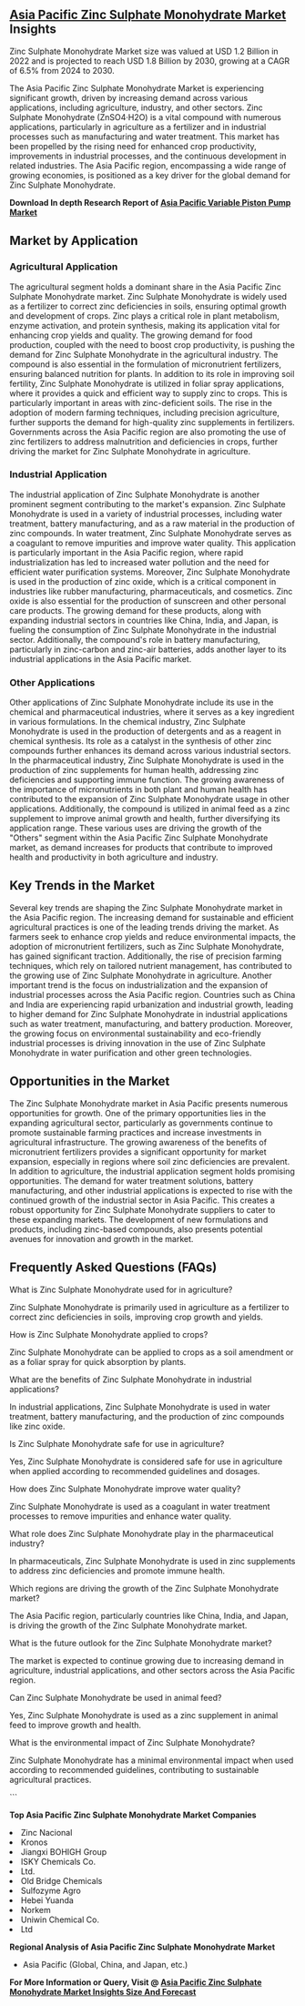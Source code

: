 <h2><a href="https://www.verifiedmarketreports.com/download-sample/?rid=212548&amp;utm_source=Github-Feb&amp;utm_medium=225" target="_blank">Asia Pacific Zinc Sulphate Monohydrate Market</a> Insights</h2><p>Zinc Sulphate Monohydrate Market size was valued at USD 1.2 Billion in 2022 and is projected to reach USD 1.8 Billion by 2030, growing at a CAGR of 6.5% from 2024 to 2030.</p><p><p>The Asia Pacific Zinc Sulphate Monohydrate Market is experiencing significant growth, driven by increasing demand across various applications, including agriculture, industry, and other sectors. Zinc Sulphate Monohydrate (ZnSO4·H2O) is a vital compound with numerous applications, particularly in agriculture as a fertilizer and in industrial processes such as manufacturing and water treatment. This market has been propelled by the rising need for enhanced crop productivity, improvements in industrial processes, and the continuous development in related industries. The Asia Pacific region, encompassing a wide range of growing economies, is positioned as a key driver for the global demand for Zinc Sulphate Monohydrate. <p><strong>Download In depth Research Report of <a href="https://www.verifiedmarketreports.com/download-sample/?rid=236118&amp;utm_source=Pulse-Dec&amp;utm_medium=225" target="_blank">Asia Pacific Variable Piston Pump Market</a></strong></p></p> <h2>Market by Application</h2> <h3>Agricultural Application</h3> <p>The agricultural segment holds a dominant share in the Asia Pacific Zinc Sulphate Monohydrate market. Zinc Sulphate Monohydrate is widely used as a fertilizer to correct zinc deficiencies in soils, ensuring optimal growth and development of crops. Zinc plays a critical role in plant metabolism, enzyme activation, and protein synthesis, making its application vital for enhancing crop yields and quality. The growing demand for food production, coupled with the need to boost crop productivity, is pushing the demand for Zinc Sulphate Monohydrate in the agricultural industry. The compound is also essential in the formulation of micronutrient fertilizers, ensuring balanced nutrition for plants. In addition to its role in improving soil fertility, Zinc Sulphate Monohydrate is utilized in foliar spray applications, where it provides a quick and efficient way to supply zinc to crops. This is particularly important in areas with zinc-deficient soils. The rise in the adoption of modern farming techniques, including precision agriculture, further supports the demand for high-quality zinc supplements in fertilizers. Governments across the Asia Pacific region are also promoting the use of zinc fertilizers to address malnutrition and deficiencies in crops, further driving the market for Zinc Sulphate Monohydrate in agriculture.</p> <h3>Industrial Application</h3> <p>The industrial application of Zinc Sulphate Monohydrate is another prominent segment contributing to the market's expansion. Zinc Sulphate Monohydrate is used in a variety of industrial processes, including water treatment, battery manufacturing, and as a raw material in the production of zinc compounds. In water treatment, Zinc Sulphate Monohydrate serves as a coagulant to remove impurities and improve water quality. This application is particularly important in the Asia Pacific region, where rapid industrialization has led to increased water pollution and the need for efficient water purification systems. Moreover, Zinc Sulphate Monohydrate is used in the production of zinc oxide, which is a critical component in industries like rubber manufacturing, pharmaceuticals, and cosmetics. Zinc oxide is also essential for the production of sunscreen and other personal care products. The growing demand for these products, along with expanding industrial sectors in countries like China, India, and Japan, is fueling the consumption of Zinc Sulphate Monohydrate in the industrial sector. Additionally, the compound's role in battery manufacturing, particularly in zinc-carbon and zinc-air batteries, adds another layer to its industrial applications in the Asia Pacific market.</p> <h3>Other Applications</h3> <p>Other applications of Zinc Sulphate Monohydrate include its use in the chemical and pharmaceutical industries, where it serves as a key ingredient in various formulations. In the chemical industry, Zinc Sulphate Monohydrate is used in the production of detergents and as a reagent in chemical synthesis. Its role as a catalyst in the synthesis of other zinc compounds further enhances its demand across various industrial sectors. In the pharmaceutical industry, Zinc Sulphate Monohydrate is used in the production of zinc supplements for human health, addressing zinc deficiencies and supporting immune function. The growing awareness of the importance of micronutrients in both plant and human health has contributed to the expansion of Zinc Sulphate Monohydrate usage in other applications. Additionally, the compound is utilized in animal feed as a zinc supplement to improve animal growth and health, further diversifying its application range. These various uses are driving the growth of the "Others" segment within the Asia Pacific Zinc Sulphate Monohydrate market, as demand increases for products that contribute to improved health and productivity in both agriculture and industry.</p> <h2>Key Trends in the Market</h2> <p>Several key trends are shaping the Zinc Sulphate Monohydrate market in the Asia Pacific region. The increasing demand for sustainable and efficient agricultural practices is one of the leading trends driving the market. As farmers seek to enhance crop yields and reduce environmental impacts, the adoption of micronutrient fertilizers, such as Zinc Sulphate Monohydrate, has gained significant traction. Additionally, the rise of precision farming techniques, which rely on tailored nutrient management, has contributed to the growing use of Zinc Sulphate Monohydrate in agriculture. Another important trend is the focus on industrialization and the expansion of industrial processes across the Asia Pacific region. Countries such as China and India are experiencing rapid urbanization and industrial growth, leading to higher demand for Zinc Sulphate Monohydrate in industrial applications such as water treatment, manufacturing, and battery production. Moreover, the growing focus on environmental sustainability and eco-friendly industrial processes is driving innovation in the use of Zinc Sulphate Monohydrate in water purification and other green technologies.</p> <h2>Opportunities in the Market</h2> <p>The Zinc Sulphate Monohydrate market in Asia Pacific presents numerous opportunities for growth. One of the primary opportunities lies in the expanding agricultural sector, particularly as governments continue to promote sustainable farming practices and increase investments in agricultural infrastructure. The growing awareness of the benefits of micronutrient fertilizers provides a significant opportunity for market expansion, especially in regions where soil zinc deficiencies are prevalent. In addition to agriculture, the industrial application segment holds promising opportunities. The demand for water treatment solutions, battery manufacturing, and other industrial applications is expected to rise with the continued growth of the industrial sector in Asia Pacific. This creates a robust opportunity for Zinc Sulphate Monohydrate suppliers to cater to these expanding markets. The development of new formulations and products, including zinc-based compounds, also presents potential avenues for innovation and growth in the market.</p> <h2>Frequently Asked Questions (FAQs)</h2> <p>What is Zinc Sulphate Monohydrate used for in agriculture?</p> <p>Zinc Sulphate Monohydrate is primarily used in agriculture as a fertilizer to correct zinc deficiencies in soils, improving crop growth and yields.</p> <p>How is Zinc Sulphate Monohydrate applied to crops?</p> <p>Zinc Sulphate Monohydrate can be applied to crops as a soil amendment or as a foliar spray for quick absorption by plants.</p> <p>What are the benefits of Zinc Sulphate Monohydrate in industrial applications?</p> <p>In industrial applications, Zinc Sulphate Monohydrate is used in water treatment, battery manufacturing, and the production of zinc compounds like zinc oxide.</p> <p>Is Zinc Sulphate Monohydrate safe for use in agriculture?</p> <p>Yes, Zinc Sulphate Monohydrate is considered safe for use in agriculture when applied according to recommended guidelines and dosages.</p> <p>How does Zinc Sulphate Monohydrate improve water quality?</p> <p>Zinc Sulphate Monohydrate is used as a coagulant in water treatment processes to remove impurities and enhance water quality.</p> <p>What role does Zinc Sulphate Monohydrate play in the pharmaceutical industry?</p> <p>In pharmaceuticals, Zinc Sulphate Monohydrate is used in zinc supplements to address zinc deficiencies and promote immune health.</p> <p>Which regions are driving the growth of the Zinc Sulphate Monohydrate market?</p> <p>The Asia Pacific region, particularly countries like China, India, and Japan, is driving the growth of the Zinc Sulphate Monohydrate market.</p> <p>What is the future outlook for the Zinc Sulphate Monohydrate market?</p> <p>The market is expected to continue growing due to increasing demand in agriculture, industrial applications, and other sectors across the Asia Pacific region.</p> <p>Can Zinc Sulphate Monohydrate be used in animal feed?</p> <p>Yes, Zinc Sulphate Monohydrate is used as a zinc supplement in animal feed to improve growth and health.</p> <p>What is the environmental impact of Zinc Sulphate Monohydrate?</p> <p>Zinc Sulphate Monohydrate has a minimal environmental impact when used according to recommended guidelines, contributing to sustainable agricultural practices.</p> ```</p><p><strong>Top Asia Pacific Zinc Sulphate Monohydrate Market Companies</strong></p><div data-test-id=""><p><li>Zinc Nacional</li><li> Kronos</li><li> Jiangxi BOHIGH Group</li><li> ISKY Chemicals Co.</li><li> Ltd.</li><li> Old Bridge Chemicals</li><li> Sulfozyme Agro</li><li> Hebei Yuanda</li><li> Norkem</li><li> Uniwin Chemical Co.</li><li> Ltd</li></p><div><strong>Regional Analysis of&nbsp;Asia Pacific Zinc Sulphate Monohydrate Market</strong></div><ul><li dir="ltr"><p dir="ltr">Asia Pacific (Global, China, and Japan, etc.)</p></li></ul><p><strong>For More Information or Query, Visit @&nbsp;</strong><strong><a href="https://www.verifiedmarketreports.com/product/zinc-sulphate-monohydrate-market/?utm_source=Github-Feb&amp;utm_medium=225" target="_blank">Asia Pacific Zinc Sulphate Monohydrate Market Insights Size And Forecast</a></strong></p></div><h2>&nbsp;</h2><div data-test-id="">&nbsp;</div>
